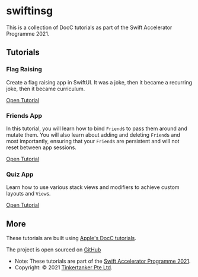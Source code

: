 # swiftinsg
This is a collection of DocC tutorials as part of the Swift Accelerator Programme 2021.

## Tutorials

### Flag Raising

Create a flag raising app in SwiftUI. It was a joke, then it became a recurring joke, then it became curriculum.

[Open Tutorial](../../tutorials/flag-raising)

### Friends App

In this tutorial, you will learn how to bind `Friend`s to pass them around and mutate them. You will also learn about adding and deleting `Friend`s and most importantly, ensuring that your `Friend`s are persistent and will not reset between app sessions.

[Open Tutorial](../../tutorials/friends)

### Quiz App
Learn how to use various stack views and modifiers to achieve custom layouts and `View`s.

[Open Tutorial](../../tutorials/quiz-app)

## More
These tutorials are built using [Apple's DocC tutorials](https://developer.apple.com/documentation/docc/tutorial-syntax).

The project is open sourced on [GitHub](https://github.com/tinkercademy/Swift-Tutorials)

- Note: These tutorials are part of the [Swift Accelerator Programme 2021](https://swiftinsg.org).
- Copyright: © 2021 [Tinkertanker Pte Ltd](https://tinkertanker.com).
